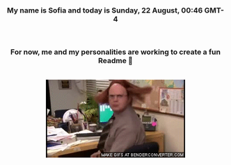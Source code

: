 


<div align="center">
<h3 >My name is Sofia and today is Sunday, 22 August, 00:46 GMT-4</h3><br>
<h3 >For now, me and my personalities are working to create a fun Readme 👋
</h3><br>
<img src='img/dwight.gif' alt='working...'/>
</div>
